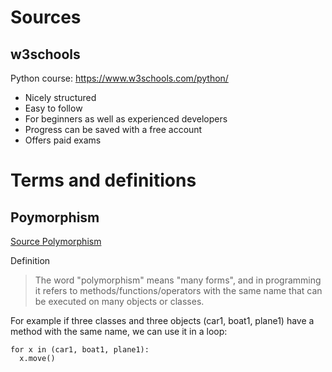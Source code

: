# Sources
## w3schools
Python course: https://www.w3schools.com/python/
- Nicely structured
- Easy to follow
- For beginners as well as experienced developers
- Progress can be saved with a free account
- Offers paid exams

# Terms and definitions
## Poymorphism
[Source Polymorphism](https://www.w3schools.com/python/python_polymorphism.asp)

Definition
> The word "polymorphism" means "many forms", and in programming it refers to 
> methods/functions/operators with the same name that can be executed on many 
> objects or classes.

For example if three classes and three objects (car1, boat1, plane1) have a method with the same name, we can use it in a loop:
```
for x in (car1, boat1, plane1):
  x.move()
```